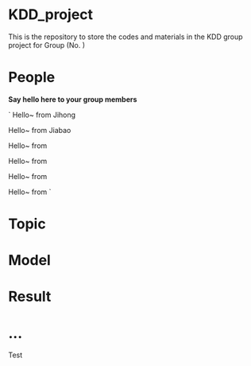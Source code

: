# KDD_project
This is the repository to store the codes and materials in the KDD group project for Group (No. )


# People

**Say hello here to your group members**

`
Hello~ from Jihong

Hello~ from Jiabao

Hello~ from

Hello~ from

Hello~ from

Hello~ from
`

# Topic

# Model

# Result

# ...

Test
